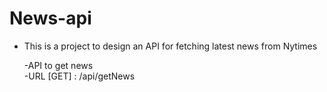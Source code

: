 <h1>News-api</h1>
    <ul>
        <li>This is a project to design an API for fetching latest news from Nytimes</li>
    </ul>
    <ul>
        -API to get news</br>
        -URL [GET] : /api/getNews</br>
    </ul>

